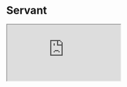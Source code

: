 # Servant

<iframe src="https://docs.google.com/spreadsheets/d/e/2PACX-1vQ24VNt-dS719_Z5Y0JIKIK3diDGyLY4bGsOTIDQh8L9bZC8XsKZGlwEdVEcCpaQa4ByzBxr7UZaBLO/pubhtml?gid=0&amp;single=true&amp;widget=true&amp;headers=false"></iframe>
